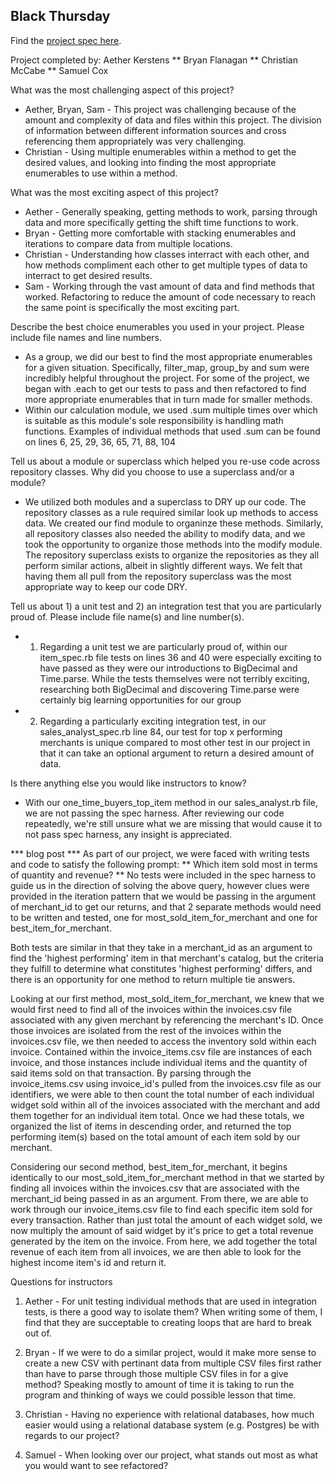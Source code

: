 ## Black Thursday

Find the [project spec here](http://backend.turing.io/module1/projects/black_thursday/).

Project completed by:
Aether Kerstens ** Bryan Flanagan ** Christian McCabe ** Samuel Cox

What was the most challenging aspect of this project? 
  - Aether, Bryan, Sam - This project was challenging because of the amount and complexity of data and files within this project. The division of information between different information sources and cross referencing them appropriately was very challenging.
  - Christian - Using multiple enumerables within a method to get the desired values, and looking into finding the most appropriate enumerables to use within a method.
  
What was the most exciting aspect of this project?
  - Aether - Generally speaking, getting methods to work, parsing through data and more specifically getting the shift time functions to work.
  - Bryan - Getting more comfortable with stacking enumerables and iterations to compare data from multiple locations. 
  - Christian - Understanding how classes interract with each other, and how methods compliment each other to get multiple types of data to interract to get desired results. 
  - Sam - Working through the vast amount of data and find methods that worked. Refactoring to reduce the amount of code necessary to reach the same point is specifically the most exciting part. 

Describe the best choice enumerables you used in your project. Please include file names and line numbers.
  - As a group, we did our best to find the most appropriate enumerables for a given situation. Specifically, filter_map, group_by and sum were incredibly helpful throughout the project. For some of the project, we began with .each to get our tests to pass and then refactored to find more appropriate enumerables that in turn made for smaller methods. 
  - Within our calculation module, we used .sum multiple times over which is suitable as this module's sole responsibility is handling math functions. Examples of individual methods that used .sum can be found on lines 6, 25, 29, 36, 65, 71, 88, 104

Tell us about a module or superclass which helped you re-use code across repository classes. Why did you choose to use a superclass and/or a module?
  - We utilized both modules and a superclass to DRY up our code. The repository classes as a rule required similar look up methods to access data.  We created our find module to organinze these methods. Similarly, all repository classes also needed the ability to modify data, and we took the opportunity to organize those methods into the modify module. The repository superclass exists to organize the repositories as they all perform similar actions, albeit in slightly different ways. We felt that having them all pull from the repository superclass was the most appropriate way to keep our code DRY.

Tell us about 1) a unit test and 2) an integration test that you are particularly proud of. Please include file name(s) and line number(s).
  - 1. Regarding a unit test we are particularly proud of, within our item_spec.rb file tests on lines 36 and 40 were especially exciting to have passed as they were our introductions to BigDecimal and Time.parse. While the tests themselves were not terribly exciting, researching both BigDecimal and discovering Time.parse were certainly big learning opportunities for our group
  - 2. Regarding a particularly exciting integration test, in our sales_analyst_spec.rb line 84, our test for top x performing merchants is unique compared to most other test in our project in that it can take an optional argument to return a desired amount of data.

Is there anything else you would like instructors to know?
  -  With our one_time_buyers_top_item method in our sales_analyst.rb file, we are not passing the spec harness. After reviewing our code repeatedly, we're still unsure what we are missing that would cause it to not pass spec harness, any insight is appreciated.

*** blog post *** 
As part of our project, we were faced with writing tests and code to satisfy the following prompt:
  ** Which item sold most in terms of quantity and revenue? **
No tests were included in the spec harness to guide us in the direction of solving the above query, however clues were provided in the iteration pattern that we would be passing in the argument of merchant_id to get our returns, and that 2 separate methods would need to be written and tested, one for most_sold_item_for_merchant and one for best_item_for_merchant.

Both tests are similar in that they take in a merchant_id as an argument to find the 'highest performing' item in that merchant's catalog, but the criteria they fulfill to determine what constitutes 'highest performing' differs, and there is an opportunity for one method to return multiple tie answers. 

Looking at our first method, most_sold_item_for_merchant, we knew that we would first need to find all of the invoices within the invoices.csv file associated with any given merchant by referencing the merchant's ID. Once those invoices are isolated from the rest of the invoices within the invoices.csv file, we then needed to access the inventory sold within each invoice. Contained within the invoice_items.csv file are instances of each invoice, and those instances include individual items and the quantity of said items sold on that transaction. By parsing through the invoice_items.csv using invoice_id's pulled from the invoices.csv file as our identifiers, we were able to then count the total number of each individual widget sold within all of the invoices associated with the merchant and add them together for an individual item total. Once we had these totals, we organized the list of items in descending order, and returned the top performing item(s) based on the total amount of each item sold by our merchant. 

Considering our second method, best_item_for_merchant, it begins identically to our most_sold_item_for_merchant method in that we started by finding all invoices within the invoices.csv that are associated with the merchant_id being passed in as an argument. From there, we are able to work through our invoice_items.csv file to find each specific item sold for every transaction. Rather than just total the amount of each widget sold, we now multiply the amount of said widget by it's price to get a total revenue generated by the item on the invoice. From here, we add together the total revenue of each item from all invoices, we are then able to look for the highest income item's id and return it. 

Questions for instructors
1. Aether - For unit testing individual methods that are used in integration tests, is there a good way to isolate them? When writing some of them, I find that they are succeptable to creating loops that are hard to break out of. 

2. Bryan - If we were to do a similar project, would it make more sense to create a new CSV with pertinant data from multiple CSV files first rather than have to parse through those multiple CSV files in for a give method? Speaking mostly to amount of time it is taking to run the program and thinking of ways we could possible lesson that time.

3. Christian - Having no experience with relational databases, how much easier would using a relational database system (e.g. Postgres) be with regards to our project?

4. Samuel - When looking over our project, what stands out most as what you would want to see refactored?


